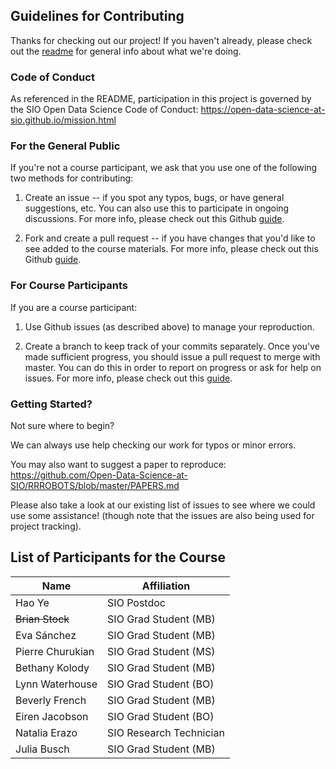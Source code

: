## Guidelines for Contributing

Thanks for checking out our project! If you haven't already, please check out the [readme](https://github.com/Open-Data-Science-at-SIO/RRROBOTS/blob/master/README.md) for general info about what we're doing.

### Code of Conduct
As referenced in the README, participation in this project is governed by the SIO Open Data Science Code of Conduct: https://open-data-science-at-sio.github.io/mission.html

### For the General Public
If you're not a course participant, we ask that you use one of the following two methods for contributing:

1. Create an issue -- if you spot any typos, bugs, or have general suggestions, etc. You can also use this to participate in ongoing discussions. For more info, please check out this Github [guide](https://guides.github.com/features/issues/).

2. Fork and create a pull request -- if you have changes that you'd like to see added to the course materials. For more info, please check out this Github [guide](https://help.github.com/articles/about-pull-requests/).

### For Course Participants
If you are a course participant:

1. Use Github issues (as described above) to manage your reproduction.

2. Create a branch to keep track of your commits separately. Once you've made sufficient progress, you should issue a pull request to merge with master. You can do this in order to report on progress or ask for help on issues. For more info, please check out this [guide](https://git-scm.com/book/en/v2/Git-Branching-Basic-Branching-and-Merging).

### Getting Started?

Not sure where to begin?

We can always use help checking our work for typos or minor errors.

You may also want to suggest a paper to reproduce: https://github.com/Open-Data-Science-at-SIO/RRROBOTS/blob/master/PAPERS.md

Please also take a look at our existing list of issues to see where we could use some assistance! (though note that the issues are also being used for project tracking).

## List of Participants for the Course

| Name                  | Affiliation                   |
|-----------------------|-------------------------------|
| Hao Ye                | SIO Postdoc                   |
| ~~Brian Stock~~           | SIO Grad Student (MB)         |
| Eva Sánchez           | SIO Grad Student (MB)         |
| Pierre Churukian      | SIO Grad Student (MS)         |
| Bethany Kolody        | SIO Grad Student (MB)         |
| Lynn Waterhouse       | SIO Grad Student (BO)         |
| Beverly French        | SIO Grad Student (MB)         |
| Eiren Jacobson        | SIO Grad Student (BO)         |
| Natalia Erazo         | SIO Research Technician       |
| Julia Busch           | SIO Grad Student (MB)         |

